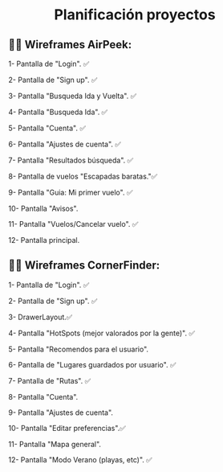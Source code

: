 <h1 align="center"> Planificación proyectos</h1>

## 🤙🏻 Wireframes AirPeek:

1- Pantalla de "Login". ✅

2- Pantalla de "Sign up". ✅

3- Pantalla "Busqueda Ida y Vuelta". ✅

4- Pantalla "Busqueda Ida". ✅

5- Pantalla "Cuenta". ✅

6- Pantalla "Ajustes de cuenta". ✅

7- Pantalla "Resultados búsqueda". ✅

8- Pantalla de vuelos "Escapadas baratas."✅

9- Pantalla "Guia: Mi primer vuelo". ✅

10- Pantalla "Avisos".

11- Pantalla "Vuelos/Cancelar vuelo". ✅

12- Pantalla principal.


## 🤙🏻 Wireframes CornerFinder:

1- Pantalla de "Login". ✅

2- Pantalla de "Sign up". ✅

3- DrawerLayout.✅

4- Pantalla "HotSpots (mejor valorados por la gente)". ✅

5- Pantalla "Recomendos para el usuario".

6- Pantalla de "Lugares guardados por usuario". ✅

7- Pantalla de "Rutas". ✅

8- Pantalla "Cuenta".

9- Pantalla "Ajustes de cuenta".

10- Pantalla "Editar preferencias".✅

11- Pantalla "Mapa general".

12- Pantalla "Modo Verano (playas, etc)". ✅

